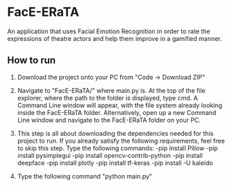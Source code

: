 # FacE-ERaTA
An application that uses Facial Emotion Recognition in order to rate the expressions of theatre actors and help them improve in a gamified manner.

## How to run
1) Download the project onto your PC from "Code -> Download ZIP"
2) Navigate to "FacE-ERaTA/" where main.py is. At the top of the file explorer, where the path to the folder is displayed, type cmd. A Command Line window will appear, with the file system already looking inside the FacE-ERaTA folder. Alternatively, open up a new Command Line window and navigate to the FacE-ERaTA folder on your PC.
3) This step is all about downloading the dependencies needed for this project to run. If you already satisfy the following requirements, feel free to skip this step. Type the following commands:
   -pip install Pillow
   -pip install pysimplegui
   -pip install opencv-contrib-python
   -pip install deepface
   -pip install plotly
   -pip install tf-keras
   -pip install -U kaleido

4) Type the following command "python main.py"
